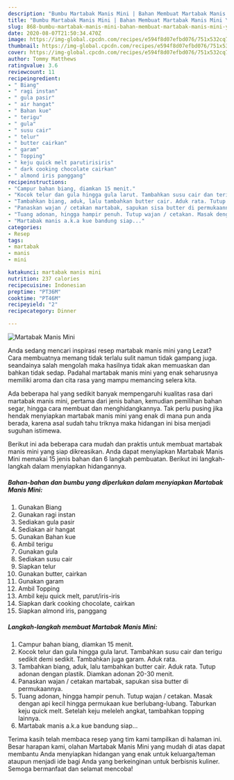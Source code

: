 ```yaml
---
description: "Bumbu Martabak Manis Mini | Bahan Membuat Martabak Manis Mini Yang Menggugah Selera"
title: "Bumbu Martabak Manis Mini | Bahan Membuat Martabak Manis Mini Yang Menggugah Selera"
slug: 868-bumbu-martabak-manis-mini-bahan-membuat-martabak-manis-mini-yang-menggugah-selera
date: 2020-08-07T21:50:34.470Z
image: https://img-global.cpcdn.com/recipes/e594f8d07efbd076/751x532cq70/martabak-manis-mini-foto-resep-utama.jpg
thumbnail: https://img-global.cpcdn.com/recipes/e594f8d07efbd076/751x532cq70/martabak-manis-mini-foto-resep-utama.jpg
cover: https://img-global.cpcdn.com/recipes/e594f8d07efbd076/751x532cq70/martabak-manis-mini-foto-resep-utama.jpg
author: Tommy Matthews
ratingvalue: 3.6
reviewcount: 11
recipeingredient:
- " Biang"
- " ragi instan"
- " gula pasir"
- " air hangat"
- " Bahan kue"
- " terigu"
- " gula"
- " susu cair"
- " telur"
- " butter cairkan"
- " garam"
- " Topping"
- " keju quick melt parutirisiris"
- " dark cooking chocolate cairkan"
- " almond iris panggang"
recipeinstructions:
- "Campur bahan biang, diamkan 15 menit."
- "Kocok telur dan gula hingga gula larut. Tambahkan susu cair dan terigu sedikit demi sedikit. Tambahkan juga garam. Aduk rata."
- "Tambahkan biang, aduk, lalu tambahkan butter cair. Aduk rata. Tutup adonan dengan plastik. Diamkan adonan 20-30 menit."
- "Panaskan wajan / cetakan martabak, sapukan sisa butter di permukaannya."
- "Tuang adonan, hingga hampir penuh. Tutup wajan / cetakan. Masak dengan api kecil hingga permukaan kue berlubang-lubang. Taburkan keju quick melt. Setelah keju meleleh angkat, tambahkan topping lainnya."
- "Martabak manis a.k.a kue bandung siap..."
categories:
- Resep
tags:
- martabak
- manis
- mini

katakunci: martabak manis mini 
nutrition: 237 calories
recipecuisine: Indonesian
preptime: "PT36M"
cooktime: "PT46M"
recipeyield: "2"
recipecategory: Dinner

---
```



![Martabak Manis Mini](https://img-global.cpcdn.com/recipes/e594f8d07efbd076/751x532cq70/martabak-manis-mini-foto-resep-utama.jpg)

Anda sedang mencari inspirasi resep martabak manis mini yang Lezat? Cara membuatnya memang tidak terlalu sulit namun tidak gampang juga. seandainya salah mengolah maka hasilnya tidak akan memuaskan dan bahkan tidak sedap. Padahal martabak manis mini yang enak seharusnya memiliki aroma dan cita rasa yang mampu memancing selera kita.

Ada beberapa hal yang sedikit banyak mempengaruhi kualitas rasa dari martabak manis mini, pertama dari jenis bahan, kemudian pemilihan bahan segar, hingga cara membuat dan menghidangkannya. Tak perlu pusing jika hendak menyiapkan martabak manis mini yang enak di mana pun anda berada, karena asal sudah tahu triknya maka hidangan ini bisa menjadi suguhan istimewa.




Berikut ini ada beberapa cara mudah dan praktis untuk membuat martabak manis mini yang siap dikreasikan. Anda dapat menyiapkan Martabak Manis Mini memakai 15 jenis bahan dan 6 langkah pembuatan. Berikut ini langkah-langkah dalam menyiapkan hidangannya.

<!--inarticleads1-->

##### Bahan-bahan dan bumbu yang diperlukan dalam menyiapkan Martabak Manis Mini:

1. Gunakan  Biang
1. Gunakan  ragi instan
1. Sediakan  gula pasir
1. Sediakan  air hangat
1. Gunakan  Bahan kue
1. Ambil  terigu
1. Gunakan  gula
1. Sediakan  susu cair
1. Siapkan  telur
1. Gunakan  butter, cairkan
1. Gunakan  garam
1. Ambil  Topping
1. Ambil  keju quick melt, parut/iris-iris
1. Siapkan  dark cooking chocolate, cairkan
1. Siapkan  almond iris, panggang




<!--inarticleads2-->

##### Langkah-langkah membuat Martabak Manis Mini:

1. Campur bahan biang, diamkan 15 menit.
1. Kocok telur dan gula hingga gula larut. Tambahkan susu cair dan terigu sedikit demi sedikit. Tambahkan juga garam. Aduk rata.
1. Tambahkan biang, aduk, lalu tambahkan butter cair. Aduk rata. Tutup adonan dengan plastik. Diamkan adonan 20-30 menit.
1. Panaskan wajan / cetakan martabak, sapukan sisa butter di permukaannya.
1. Tuang adonan, hingga hampir penuh. Tutup wajan / cetakan. Masak dengan api kecil hingga permukaan kue berlubang-lubang. Taburkan keju quick melt. Setelah keju meleleh angkat, tambahkan topping lainnya.
1. Martabak manis a.k.a kue bandung siap...




Terima kasih telah membaca resep yang tim kami tampilkan di halaman ini. Besar harapan kami, olahan Martabak Manis Mini yang mudah di atas dapat membantu Anda menyiapkan hidangan yang enak untuk keluarga/teman ataupun menjadi ide bagi Anda yang berkeinginan untuk berbisnis kuliner. Semoga bermanfaat dan selamat mencoba!
